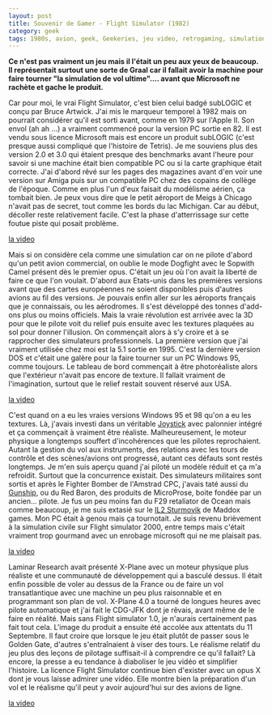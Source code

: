 ```yaml
---
layout: post
title: Souvenir de Gamer - Flight Simulator (1982)
category: geek
tags: 1980s, avion, geek, Geekeries, jeu video, retrogaming, simulation
---
```

**Ce n'est pas vraiment un jeu mais il l'était un peu aux yeux de beaucoup. Il représentait surtout une sorte de Graal car il fallait avoir la machine pour faire tourner "la simulation de vol ultime".... avant que Microsoft ne rachète et gache le produit.**

Car pour moi, le vrai Flight Simulator, c'est bien celui badgé subLOGIC et conçu par Bruce Artwick. J'ai mis le marqueur temporel à 1982 mais on pourrait considérer qu'il est sorti avant, comme en 1979 sur l'Apple II. Son envol (ah ah ...) a vraiment commencé pour la version PC sortie en 82. Il est vendu sous licence Microsoft mais est encore un produit subLOGIC (c'est presque aussi compliqué que l'histoire de Tetris). Je me souviens plus des version 2.0 et 3.0 qui étaient presque des benchmarks avant l'heure pour savoir si une machine était bien compatible PC ou si la carte graphique était correcte. J'ai d'abord rêvé sur les pages des magazines avant d'en voir une version sur Amiga puis sur un compatible PC chez des copains de collège de l'époque. Comme en plus l'un d'eux faisait du modélisme aérien, ça tombait bien. Je peux vous dire que le petit aéroport de Meigs à Chicago n'avait pas de secret, tout comme les bords du lac Michigan. Car au début, décoller reste relativement facile. C'est la phase d'atterrissage sur cette foutue piste qui posait problème.

[la video](https://www.youtube.com/watch?v=27szyA9mZ8Q)

Mais si on considère cela comme une simulation car on ne pilote d'abord qu'un petit avion commercial, on oublie le mode Dogfight avec le Sopwith Camel présent dès le premier opus. C'était un jeu où l'on avait la liberté de faire ce que l'on voulait. D'abord aux Etats-unis dans les premières versions avant que des cartes européennes ne soient disponibles puis d'autres avions au fil des versions. Je pouvais enfin aller sur les aéroports français que je connaissais, ou les aérodromes. Il s'est développé des tonnes d'add-ons plus ou moins officiels. Mais la vraie révolution est arrivée avec la 3D pour que le pilote voit du relief  puis ensuite avec les textures plaquées au sol pour donner l'illusion. On commençait alors à s'y croire et à se rapprocher des simulateurs professionnels. La première version que j'ai vraiment utilisée chez moi est la 5.1 sortie en 1995. C'est la dernière version DOS et c'était une galère pour la faire tourner sur un PC Windows 95, comme toujours. Le tableau de bord commençait à être photoréaliste alors que l'extérieur n'avait pas encore de texture. Il fallait vraiment de l'imagination, surtout que le relief restait souvent réservé aux USA.

[la video](https://www.youtube.com/watch?v=dHpzHYHcqV8)

C'est quand on a eu les vraies versions Windows 95 et 98 qu'on a eu les textures. Là, j'avais investi dans un véritable <a href="https://cheziceman.wordpress.com/2015/10/08/retro-geek-le-joystick-episode-2/">Joystick</a> avec palonnier intégré et ça commençait à vraiment être réaliste. Malheureusement, le moteur physique a longtemps souffert d'incohérences que les pilotes reprochaient. Autant la gestion du vol aux instruments, des relations avec les tours de contrôle et des scènes/avions ont progressé, autant ces défauts sont restés longtemps. Je m'en suis aperçu quand j'ai piloté un modèle réduit et ça m'a refroidit. Surtout que la concurrence existait. Des simulateurs militaires sont sortis et après le Fighter Bomber de l'Amstrad CPC, j'avais taté aussi du <a href="https://www.youtube.com/watch?v=e0eCYKNlO6A">Gunship</a>, ou du Red Baron, des produits de MicroProse, boite fondée par un ancien... pilote. Je fus un peu moins fan du F29 retaliator de Ocean mais comme beaucoup, je me suis extasié sur le <a href="https://en.wikipedia.org/wiki/IL-2_Sturmovik_(video_game)">IL2 Sturmovik</a> de Maddox games. Mon PC était à genou mais ça tournotait. Je suis revenu brièvement à la simulation civile sur Flight simulator 2000, entre temps mais c'était vraiment trop gourmand avec un enrobage microsoft qui ne me plaisait pas.

[la video](https://www.youtube.com/watch?v=OnhtdwlXf78)

Laminar Research avait présenté X-Plane avec un moteur physique plus réaliste et une communauté de développement qui a basculé dessus. Il était enfin possible de voler au dessus de la France ou de faire un vol transatlantique avec une machine un peu plus raisonnable et en programmant son plan de vol. X-Plane 4.0 a tourné de longues heures avec pilote automatique et j'ai fait le CDG-JFK dont je rêvais, avant même de le faire en réalité. Mais sans Flight simulator 1.0, je n'aurais certainement pas fait tout cela. L'image du produit a ensuite été accolée aux attentats du 11 Septembre. Il faut croire que lorsque le jeu était plutôt de passer sous le Golden Gate, d'autres s'entraînaient à viser des tours. Le réalisme relatif du jeu plus des leçons de pilotage suffisait-il à comprendre ce qu'il fallait? Là encore, la presse a eu tendance à diaboliser le jeu vidéo et simplifier l'histoire. La licence Flight Simulator continue bien d'exister avec un opus X dont je vous laisse admirer une vidéo. Elle montre bien la préparation d'un vol et le réalisme qu'il peut y avoir aujourd'hui sur des avions de ligne.

[la video](https://www.youtube.com/watch?v=U3wH0E0DOhA)
